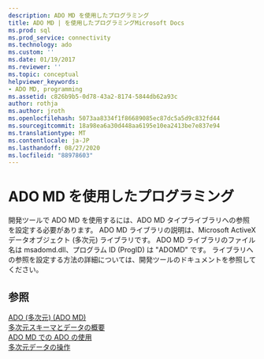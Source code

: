 ```yaml
---
description: ADO MD を使用したプログラミング
title: ADO MD | を使用したプログラミングMicrosoft Docs
ms.prod: sql
ms.prod_service: connectivity
ms.technology: ado
ms.custom: ''
ms.date: 01/19/2017
ms.reviewer: ''
ms.topic: conceptual
helpviewer_keywords:
- ADO MD, programming
ms.assetid: c826b9b5-0d78-43a2-8174-5844db62a93c
author: rothja
ms.author: jroth
ms.openlocfilehash: 5073aa8334f1f86689085ec87dc5a5d9c832fd44
ms.sourcegitcommit: 18a98ea6a30d448aa6195e10ea2413be7e837e94
ms.translationtype: MT
ms.contentlocale: ja-JP
ms.lasthandoff: 08/27/2020
ms.locfileid: "88978603"
---
```

# <a name="programming-with-ado-md"></a>ADO MD を使用したプログラミング
開発ツールで ADO MD を使用するには、ADO MD タイプライブラリへの参照を設定する必要があります。 ADO MD ライブラリの説明は、Microsoft ActiveX データオブジェクト (多次元) ライブラリです。 ADO MD ライブラリのファイル名は msadomd.dll、プログラム ID (ProgID) は "ADOMD" です。 ライブラリへの参照を設定する方法の詳細については、開発ツールのドキュメントを参照してください。  
  
## <a name="see-also"></a>参照  
 [ADO (多次元) (ADO MD)](./ado-multidimensional-ado-md.md)   
 [多次元スキーマとデータの概要](./overview-of-multidimensional-schemas-and-data.md)   
 [ADO MD での ADO の使用](./using-ado-with-ado-md.md)   
 [多次元データの操作](./working-with-multidimensional-data.md)